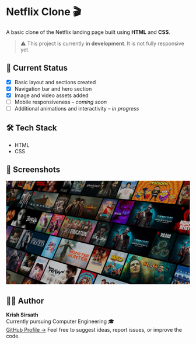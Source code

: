 # Netflix Clone 🎬

A basic clone of the Netflix landing page built using **HTML** and **CSS**.

> ⚠️ This project is currently **in development**. It is not fully responsive yet.

## 🚧 Current Status

- [x] Basic layout and sections created  
- [x] Navigation bar and hero section  
- [x] Image and video assets added  
- [ ] Mobile responsiveness – _coming soon_  
- [ ] Additional animations and interactivity – _in progress_

## 🛠️ Tech Stack

- HTML
- CSS

## 📸 Screenshots

![Netflix Clone Preview](./img/bg.jpg)  

## 🙋‍♂️ Author

**Krish Sirsath**  
Currently pursuing Computer Engineering 🎓  
[GitHub Profile →](https://github.com/krish3276)
Feel free to suggest ideas, report issues, or improve the code.
